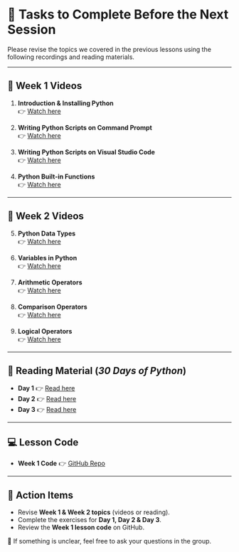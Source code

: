 # 📌 Tasks to Complete Before the Next Session  

 
Please revise the topics we covered in the previous lessons using the following recordings and reading materials.  

---

## 🎥 Week 1 Videos  
1. **Introduction & Installing Python**  
   👉 [Watch here](https://www.youtube.com/watch?v=LHRn9NMNBCQ&list=PLbvhRHYrmshRFWUrS6x2LgeE4CMte_m5K&index=2)  

2. **Writing Python Scripts on Command Prompt**  
   👉 [Watch here](https://www.youtube.com/watch?v=4wHcxslGFCw&list=PLbvhRHYrmshRFWUrS6x2LgeE4CMte_m5K&index=3)  

3. **Writing Python Scripts on Visual Studio Code**  
   👉 [Watch here](https://www.youtube.com/watch?v=B1Y0GAhW9D4&list=PLbvhRHYrmshRFWUrS6x2LgeE4CMte_m5K&index=4)  

4. **Python Built-in Functions**  
   👉 [Watch here](https://www.youtube.com/watch?v=B1Y0GAhW9D4&list=PLbvhRHYrmshRFWUrS6x2LgeE4CMte_m5K&index=4)  

---

## 🎥 Week 2 Videos  
5. **Python Data Types**  
   👉 [Watch here](https://youtu.be/khf-fnbnhjs?si=WXI0eBYtgO_AqWnz)  

6. **Variables in Python**  
   👉 [Watch here](https://youtu.be/0MxSxtVQQ04?si=3VDzaB4krxrQFu6f)  

7. **Arithmetic Operators**  
   👉 [Watch here](https://youtu.be/cetbgfFMK3A?si=wLuYZnIJMcaux8T-)  

8. **Comparison Operators**  
   👉 [Watch here](https://youtu.be/3MNPBFmELys?si=hbjEIpqD1sTpbriB)  

9. **Logical Operators**  
   👉 [Watch here](https://youtu.be/OMMF2zHGXlM?si=1c5oIjSCevGhaBLq)  

---

## 📖 Reading Material (*30 Days of Python*)  
- **Day 1** 👉 [Read here](https://github.com/Asabeneh/30-Days-Of-Python/tree/master)  
- **Day 2** 👉 [Read here](https://github.com/Asabeneh/30-Days-Of-Python/blob/master/02_Day_Variables_builtin_functions/02_variables_builtin_functions.md)  
- **Day 3** 👉 [Read here](https://github.com/Asabeneh/30-Days-Of-Python/blob/master/03_Day_Operators/03_operators.md)  

---

## 💻 Lesson Code  
- **Week 1 Code** 👉 [GitHub Repo](https://github.com/Asabeneh/python-autumn-2025)  

---

## 📝 Action Items  
- Revise **Week 1 & Week 2 topics** (videos or reading).  
- Complete the exercises for **Day 1, Day 2 & Day 3**.  
- Review the **Week 1 lesson code** on GitHub.  

💬 If something is unclear, feel free to ask your questions in the group.  
